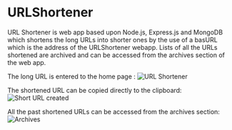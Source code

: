 # URLShortener

URL Shortener is web app based upon Node.js, Express.js and MongoDB which shortens the long URLs into shorter ones by the use of a basURL which is the address of the URLShortener webapp. Lists of all the URLs shortened are archived and can be accessed from the archives section of the web app.

The long URL is entered to the home page : 
![URL Shortener]()

The shortened URL can be copied directly to the clipboard:
![Short URL created]()

All the past shortened URLs can be accessed from the archives section:
![Archives]()
